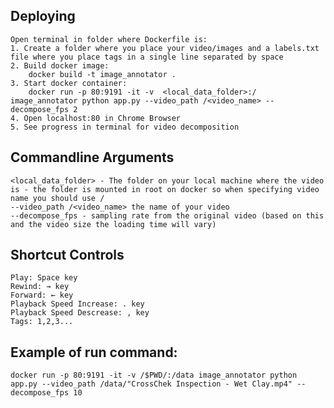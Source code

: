 ## Deploying
    Open terminal in folder where Dockerfile is:
    1. Create a folder where you place your video/images and a labels.txt file where you place tags in a single line separated by space
    2. Build docker image:
        docker build -t image_annotator .
    3. Start docker container:
        docker run -p 80:9191 -it -v  <local_data_folder>:/ image_annotator python app.py --video_path /<video_name> --decompose_fps 2
    4. Open localhost:80 in Chrome Browser
    5. See progress in terminal for video decomposition
    
## Commandline Arguments 
    <local_data_folder> - The folder on your local machine where the video is - the folder is mounted in root on docker so when specifying video name you should use /
    --video_path /<video_name> the name of your video
    --decompose_fps - sampling rate from the original video (based on this and the video size the loading time will vary)

## Shortcut Controls
    Play: Space key
    Rewind: → key
    Forward: ← key
    Playback Speed Increase: . key
    Playback Speed Descrease: , key
    Tags: 1,2,3...
    
## Example of run command:
    docker run -p 80:9191 -it -v /$PWD/:/data image_annotator python app.py --video_path /data/"CrossChek Inspection - Wet Clay.mp4" --decompose_fps 10
